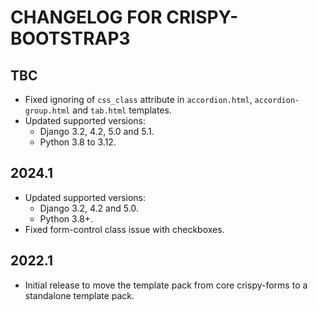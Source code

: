 # CHANGELOG FOR CRISPY-BOOTSTRAP3

## TBC

* Fixed ignoring of `css_class` attribute in `accordion.html`, `accordion-group.html` and `tab.html` templates.
* Updated supported versions:
  * Django 3.2, 4.2, 5.0 and 5.1.
  * Python 3.8 to 3.12.

## 2024.1

* Updated supported versions:
  * Django 3.2, 4.2 and 5.0.
  * Python 3.8+.
* Fixed form-control class issue with checkboxes.

## 2022.1

* Initial release to move the template pack from core crispy-forms to a 
  standalone template pack. 